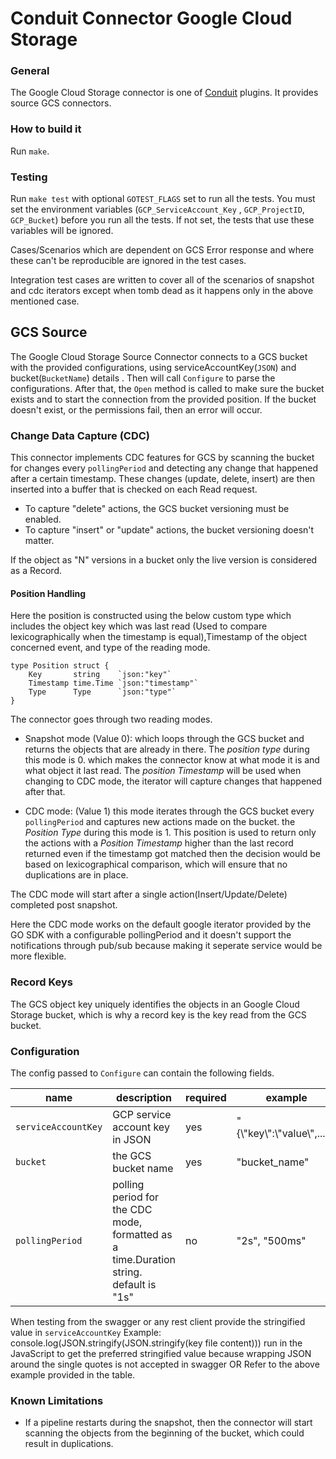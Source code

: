 # Conduit Connector Google Cloud Storage

### General
The Google Cloud Storage connector is one of [Conduit](https://github.com/ConduitIO/conduit) plugins. It provides source GCS connectors.

### How to build it
Run `make`.

### Testing

Run `make test` with optional `GOTEST_FLAGS` set to run all the tests. You must set the environment variables (`GCP_ServiceAccount_Key`
, `GCP_ProjectID`, `GCP_Bucket`)
before you run all the tests. If not set, the tests that use these variables will be ignored.

Cases/Scenarios which are dependent on GCS Error response and where these can't be reproducible are ignored in the test cases.
 
Integration test cases are written to cover all of the scenarios of snapshot and cdc iterators except when tomb dead as it happens only in the above mentioned case.
 
## GCS Source

The Google Cloud Storage Source Connector connects to a GCS bucket with the provided configurations, using serviceAccountKey(`JSON`) and bucket(`BucketName`) details . Then will call `Configure` to parse the
configurations. After that, the
`Open` method is called to make sure the bucket exists and to start the connection from the provided position. If the bucket doesn't exist, or the permissions fail, then an error will occur.

### Change Data Capture (CDC)

This connector implements CDC features for GCS by scanning the bucket for changes every
`pollingPeriod` and detecting any change that happened after a certain timestamp. These changes (update, delete, insert)
are then inserted into a buffer that is checked on each Read request.

* To capture "delete" actions, the GCS bucket versioning must be enabled.
* To capture "insert" or "update" actions, the bucket versioning doesn't matter.

If the object as "N" versions in a bucket only the live version is considered as a Record.

#### Position Handling

Here the position is constructed using the below custom type which includes the object key which was last read (Used to compare lexicographically when the timestamp is equal),Timestamp of the object concerned event, and type of the reading mode.

```
type Position struct {
	Key       string    `json:"key"`
	Timestamp time.Time `json:"timestamp"`
	Type      Type      `json:"type"`
}
```

The connector goes through two reading modes.

* Snapshot mode (Value 0): which loops through the GCS bucket and returns the objects that are already in there. The _position type_ during this mode is 0. which makes the connector know at what mode it is and what object it last
 read. The _position Timestamp_ will be used when changing to CDC mode, the iterator will capture changes that
 happened after that.

* CDC mode: (Value 1) this mode iterates through the GCS bucket every `pollingPeriod` and captures new actions made on the bucket.
 the _Position Type_ during this mode is 1. This position is used to return only the
 actions with a _Position Timestamp_ higher than the last record returned even if the timestamp got matched then the decision would be based on lexicographical comparison, which will ensure that no duplications are in
 place.

 The CDC mode will start after a single action(Insert/Update/Delete) completed post snapshot.
 
 Here the CDC mode works on the default google iterator provided by the GO SDK with a configurable pollingPeriod and it doesn't support the notifications through pub/sub because making it seperate service would be more flexible.

### Record Keys

The GCS object key uniquely identifies the objects in an Google Cloud Storage bucket, which is why a record key is the key read from
the GCS bucket.


### Configuration

The config passed to `Configure` can contain the following fields.

| name                  | description                                                                            | required  | example             |
|-----------------------|----------------------------------------------------------------------------------------|-----------|---------------------|
| `serviceAccountKey` | GCP service account key in JSON                                              | yes       | "{\\"key\\":\\"value\\",....}" |
| `bucket`          | the GCS bucket name                                                                 | yes       | "bucket_name"       |
| `pollingPeriod`       | polling period for the CDC mode, formatted as a time.Duration string. default is "1s"  | no        | "2s", "500ms"       |

When testing from the swagger or any rest client provide the stringified value in `serviceAccountKey`
Example: console.log(JSON.stringify(JSON.stringify(key file content))) run in the JavaScript to get the preferred stringified value because wrapping JSON around the single quotes is not accepted in swagger OR
Refer to the above example provided in the table.

### Known Limitations

* If a pipeline restarts during the snapshot, then the connector will start scanning the objects from the beginning of
the bucket, which could result in duplications.
